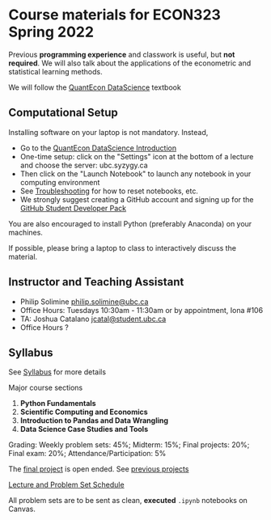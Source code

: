 # Course materials for ECON323 Spring 2022

Previous **programming experience** and classwork is useful, but **not required**.  We will also talk about the applications of the econometric and statistical learning methods.

We will follow the [QuantEcon DataScience](https://datascience.quantecon.org/) textbook

## Computational Setup

Installing software on your laptop is not mandatory. Instead,
- Go to the [QuantEcon DataScience Introduction](https://datascience.quantecon.org/introduction/)
- One-time setup: click on the "Settings" icon at the bottom of a lecture and choose the server: ubc.syzygy.ca
- Then click on the "Launch Notebook" to launch any notebook in your computing environment
- See [Troubleshooting](https://datascience.quantecon.org/introduction/troubleshooting.html) for how to reset notebooks, etc.
- We strongly suggest creating a GitHub account and signing up for the [GitHub Student Developer Pack](https://education.github.com/pack/)

You are also encouraged to install Python (preferably Anaconda) on your machines.

If possible, please bring a laptop to class to interactively discuss the material.

## Instructor and Teaching Assistant
- Philip Solimine [philip.solimine@ubc.ca](mailto:philip.solimine@ubc.ca)
- Office Hours: Tuesdays 10:30am - 11:30am or by appointment, Iona #106
- TA: Joshua Catalano [jcatal@student.ubc.ca](mailto:jcatal@student.ubc.ca)
- Office Hours ?

## Syllabus
See [Syllabus](syllabus.md) for more details

Major course sections
1. **Python Fundamentals**
2. **Scientific Computing and Economics**
3. **Introduction to Pandas and Data Wrangling**
4. **Data Science Case Studies and Tools**

Grading: Weekly problem sets: 45%; Midterm: 15%; Final projects: 20%; Final exam: 20%; Attendance/Participation: 5%

The [final project](final_project.md) is open ended. See [previous projects](https://datascience.quantecon.org/theme/projects.html)

[Lecture and Problem Set Schedule](schedule.md)

All problem sets are to be sent as clean, **executed** `.ipynb` notebooks on Canvas.
